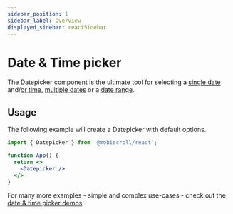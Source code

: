 ```yaml
---
sidebar_position: 1
sidebar_label: Overview
displayed_sidebar: reactSidebar
---
```


# Date & Time picker

The Datepicker component is the ultimate tool for selecting a [single date](https://demo.mobiscroll.com/calendar) and/[or time](https://demo.mobiscroll.com/datetime), [multiple dates](https://demo.mobiscroll.com/calendar/multiple-select#) or a [date range](https://demo.mobiscroll.com/range).

## Usage

The following example will create a Datepicker with default options.

```jsx
import { Datepicker } from '@mobiscroll/react';

function App() {
  return <>
    <Datepicker />
  </>
}
```

For many more examples - simple and complex use-cases - check out the [date & time picker demos](https://demo.mobiscroll.com/calendar).